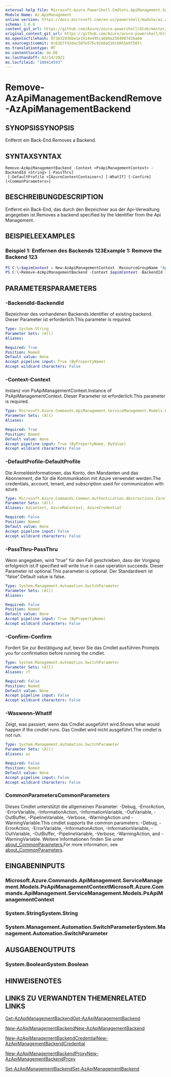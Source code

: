 ```yaml
---
external help file: Microsoft.Azure.PowerShell.Cmdlets.ApiManagement.ServiceManagement.dll-Help.xml
Module Name: Az.ApiManagement
online version: https://docs.microsoft.com/en-us/powershell/module/az.apimanagement/remove-azapimanagementbackend
schema: 2.0.0
content_git_url: https://github.com/Azure/azure-powershell/blob/master/src/ApiManagement/ApiManagement/help/Remove-AzApiManagementBackend.md
original_content_git_url: https://github.com/Azure/azure-powershell/blob/master/src/ApiManagement/ApiManagement/help/Remove-AzApiManagementBackend.md
ms.openlocfilehash: 073b32936be1e1614e495ca680a250498742ba66
ms.sourcegitcommit: 0c61b7f42dec507e576c92e0a516c6655e9f50fc
ms.translationtype: MT
ms.contentlocale: de-DE
ms.lasthandoff: 02/14/2021
ms.locfileid: "100414593"
---
```

# <span data-ttu-id="347f2-101">Remove-AzApiManagementBackend</span><span class="sxs-lookup"><span data-stu-id="347f2-101">Remove-AzApiManagementBackend</span></span>

## <span data-ttu-id="347f2-102">SYNOPSIS</span><span class="sxs-lookup"><span data-stu-id="347f2-102">SYNOPSIS</span></span>
<span data-ttu-id="347f2-103">Entfernt ein Back-End.</span><span class="sxs-lookup"><span data-stu-id="347f2-103">Removes a Backend.</span></span>

## <span data-ttu-id="347f2-104">SYNTAX</span><span class="sxs-lookup"><span data-stu-id="347f2-104">SYNTAX</span></span>

```
Remove-AzApiManagementBackend -Context <PsApiManagementContext> -BackendId <String> [-PassThru]
 [-DefaultProfile <IAzureContextContainer>] [-WhatIf] [-Confirm] [<CommonParameters>]
```

## <span data-ttu-id="347f2-105">BESCHREIBUNG</span><span class="sxs-lookup"><span data-stu-id="347f2-105">DESCRIPTION</span></span>
<span data-ttu-id="347f2-106">Entfernt ein Back-End, das durch den Bezeichner aus der Api-Verwaltung angegeben ist.</span><span class="sxs-lookup"><span data-stu-id="347f2-106">Removes a backend specified by the Identifier from the Api Management.</span></span>

## <span data-ttu-id="347f2-107">BEISPIELE</span><span class="sxs-lookup"><span data-stu-id="347f2-107">EXAMPLES</span></span>

### <span data-ttu-id="347f2-108">Beispiel 1: Entfernen des Backends 123</span><span class="sxs-lookup"><span data-stu-id="347f2-108">Example 1: Remove the Backend 123</span></span>
```powershell
PS C:\>$apimContext = New-AzApiManagementContext -ResourceGroupName "Api-Default-WestUS" -ServiceName "contoso"
PS C:\>Remove-AzApiManagementBackend -Context $apimContext -BackendId 123 -PassThru
```

## <span data-ttu-id="347f2-109">PARAMETERS</span><span class="sxs-lookup"><span data-stu-id="347f2-109">PARAMETERS</span></span>

### <span data-ttu-id="347f2-110">-BackendId</span><span class="sxs-lookup"><span data-stu-id="347f2-110">-BackendId</span></span>
<span data-ttu-id="347f2-111">Bezeichner des vorhandenen Backends.</span><span class="sxs-lookup"><span data-stu-id="347f2-111">Identifier of existing backend.</span></span>
<span data-ttu-id="347f2-112">Dieser Parameter ist erforderlich.</span><span class="sxs-lookup"><span data-stu-id="347f2-112">This parameter is required.</span></span>

```yaml
Type: System.String
Parameter Sets: (All)
Aliases:

Required: True
Position: Named
Default value: None
Accept pipeline input: True (ByPropertyName)
Accept wildcard characters: False
```

### <span data-ttu-id="347f2-113">-Context</span><span class="sxs-lookup"><span data-stu-id="347f2-113">-Context</span></span>
<span data-ttu-id="347f2-114">Instanz von PsApiManagementContext.</span><span class="sxs-lookup"><span data-stu-id="347f2-114">Instance of PsApiManagementContext.</span></span>
<span data-ttu-id="347f2-115">Dieser Parameter ist erforderlich.</span><span class="sxs-lookup"><span data-stu-id="347f2-115">This parameter is required.</span></span>

```yaml
Type: Microsoft.Azure.Commands.ApiManagement.ServiceManagement.Models.PsApiManagementContext
Parameter Sets: (All)
Aliases:

Required: True
Position: Named
Default value: None
Accept pipeline input: True (ByPropertyName, ByValue)
Accept wildcard characters: False
```

### <span data-ttu-id="347f2-116">-DefaultProfile</span><span class="sxs-lookup"><span data-stu-id="347f2-116">-DefaultProfile</span></span>
<span data-ttu-id="347f2-117">Die Anmeldeinformationen, das Konto, den Mandanten und das Abonnement, die für die Kommunikation mit Azure verwendet werden.</span><span class="sxs-lookup"><span data-stu-id="347f2-117">The credentials, account, tenant, and subscription used for communication with azure.</span></span>

```yaml
Type: Microsoft.Azure.Commands.Common.Authentication.Abstractions.Core.IAzureContextContainer
Parameter Sets: (All)
Aliases: AzContext, AzureRmContext, AzureCredential

Required: False
Position: Named
Default value: None
Accept pipeline input: False
Accept wildcard characters: False
```

### <span data-ttu-id="347f2-118">-PassThru</span><span class="sxs-lookup"><span data-stu-id="347f2-118">-PassThru</span></span>
<span data-ttu-id="347f2-119">Wenn angegeben, wird "true" für den Fall geschrieben, dass der Vorgang erfolgreich ist.</span><span class="sxs-lookup"><span data-stu-id="347f2-119">If specified will write true in case operation succeeds.</span></span>
<span data-ttu-id="347f2-120">Dieser Parameter ist optional.</span><span class="sxs-lookup"><span data-stu-id="347f2-120">This parameter is optional.</span></span>
<span data-ttu-id="347f2-121">Der Standardwert ist "false".</span><span class="sxs-lookup"><span data-stu-id="347f2-121">Default value is false.</span></span>

```yaml
Type: System.Management.Automation.SwitchParameter
Parameter Sets: (All)
Aliases:

Required: False
Position: Named
Default value: None
Accept pipeline input: True (ByPropertyName)
Accept wildcard characters: False
```

### <span data-ttu-id="347f2-122">-Confirm</span><span class="sxs-lookup"><span data-stu-id="347f2-122">-Confirm</span></span>
<span data-ttu-id="347f2-123">Fordert Sie zur Bestätigung auf, bevor Sie das Cmdlet ausführen.</span><span class="sxs-lookup"><span data-stu-id="347f2-123">Prompts you for confirmation before running the cmdlet.</span></span>

```yaml
Type: System.Management.Automation.SwitchParameter
Parameter Sets: (All)
Aliases: cf

Required: False
Position: Named
Default value: None
Accept pipeline input: False
Accept wildcard characters: False
```

### <span data-ttu-id="347f2-124">-Waswenn</span><span class="sxs-lookup"><span data-stu-id="347f2-124">-WhatIf</span></span>
<span data-ttu-id="347f2-125">Zeigt, was passiert, wenn das Cmdlet ausgeführt wird.</span><span class="sxs-lookup"><span data-stu-id="347f2-125">Shows what would happen if the cmdlet runs.</span></span> <span data-ttu-id="347f2-126">Das Cmdlet wird nicht ausgeführt.</span><span class="sxs-lookup"><span data-stu-id="347f2-126">The cmdlet is not run.</span></span>

```yaml
Type: System.Management.Automation.SwitchParameter
Parameter Sets: (All)
Aliases: wi

Required: False
Position: Named
Default value: None
Accept pipeline input: False
Accept wildcard characters: False
```

### <span data-ttu-id="347f2-127">CommonParameters</span><span class="sxs-lookup"><span data-stu-id="347f2-127">CommonParameters</span></span>
<span data-ttu-id="347f2-128">Dieses Cmdlet unterstützt die allgemeinen Parameter: -Debug, -ErrorAction, -ErrorVariable, -InformationAction, -InformationVariable, -OutVariable, -OutBuffer, -PipelineVariable, -Verbose, -WarningAction und -WarningVariable.</span><span class="sxs-lookup"><span data-stu-id="347f2-128">This cmdlet supports the common parameters: -Debug, -ErrorAction, -ErrorVariable, -InformationAction, -InformationVariable, -OutVariable, -OutBuffer, -PipelineVariable, -Verbose, -WarningAction, and -WarningVariable.</span></span> <span data-ttu-id="347f2-129">Weitere Informationen finden Sie unter [about_CommonParameters.](http://go.microsoft.com/fwlink/?LinkID=113216)</span><span class="sxs-lookup"><span data-stu-id="347f2-129">For more information, see [about_CommonParameters](http://go.microsoft.com/fwlink/?LinkID=113216).</span></span>

## <span data-ttu-id="347f2-130">EINGABEN</span><span class="sxs-lookup"><span data-stu-id="347f2-130">INPUTS</span></span>

### <span data-ttu-id="347f2-131">Microsoft.Azure.Commands.ApiManagement.ServiceManagement.Models.PsApiManagementContext</span><span class="sxs-lookup"><span data-stu-id="347f2-131">Microsoft.Azure.Commands.ApiManagement.ServiceManagement.Models.PsApiManagementContext</span></span>

### <span data-ttu-id="347f2-132">System.String</span><span class="sxs-lookup"><span data-stu-id="347f2-132">System.String</span></span>

### <span data-ttu-id="347f2-133">System.Management.Automation.SwitchParameter</span><span class="sxs-lookup"><span data-stu-id="347f2-133">System.Management.Automation.SwitchParameter</span></span>

## <span data-ttu-id="347f2-134">AUSGABEN</span><span class="sxs-lookup"><span data-stu-id="347f2-134">OUTPUTS</span></span>

### <span data-ttu-id="347f2-135">System.Boolean</span><span class="sxs-lookup"><span data-stu-id="347f2-135">System.Boolean</span></span>

## <span data-ttu-id="347f2-136">HINWEISE</span><span class="sxs-lookup"><span data-stu-id="347f2-136">NOTES</span></span>

## <span data-ttu-id="347f2-137">LINKS ZU VERWANDTEN THEMEN</span><span class="sxs-lookup"><span data-stu-id="347f2-137">RELATED LINKS</span></span>

[<span data-ttu-id="347f2-138">Get-AzApiManagementBackend</span><span class="sxs-lookup"><span data-stu-id="347f2-138">Get-AzApiManagementBackend</span></span>](./Get-AzApiManagementBackend.md)

[<span data-ttu-id="347f2-139">New-AzApiManagementBackend</span><span class="sxs-lookup"><span data-stu-id="347f2-139">New-AzApiManagementBackend</span></span>](./New-AzApiManagementBackend.md)

[<span data-ttu-id="347f2-140">New-AzApiManagementBackendCredential</span><span class="sxs-lookup"><span data-stu-id="347f2-140">New-AzApiManagementBackendCredential</span></span>](./New-AzApiManagementBackendCredential.md)

[<span data-ttu-id="347f2-141">New-AzApiManagementBackendProxy</span><span class="sxs-lookup"><span data-stu-id="347f2-141">New-AzApiManagementBackendProxy</span></span>](./New-AzApiManagementBackendProxy.md)

[<span data-ttu-id="347f2-142">Set-AzApiManagementBackend</span><span class="sxs-lookup"><span data-stu-id="347f2-142">Set-AzApiManagementBackend</span></span>](./Set-AzApiManagementBackend.md)
